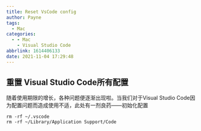 ```yaml
---
title: Reset VsCode config
author: Payne
tags:
  - Mac
categories:
  - - Mac
    - Visual Studio Code
abbrlink: 1614406133
date: 2021-11-04 17:29:48
---
```


## 重置 Visual Studio Code所有配置

随着使用期限的增长，各种问题便逐渐出现啦。当我们对于Visual Studio Code因为配置问题而造成使用不适，此处有一剂良药——初始化配置
```shell
rm -rf ~/.vscode
rm -rf ~/Library/Application Support/Code
```